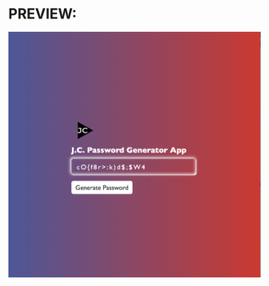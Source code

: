 # PREVIEW:


![img](https://github.com/jcrommar/js_password_app/blob/master/img/password_app.png?raw=true)
